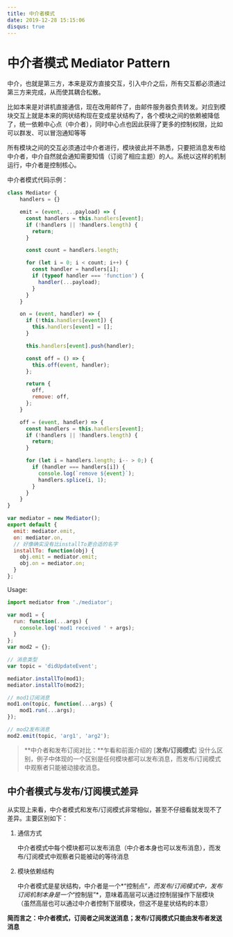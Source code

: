 ```yaml
---
title: 中介者模式
date: 2019-12-28 15:15:06
disqus: true
---
```


# 中介者模式 Mediator Pattern

中介，也就是第三方，本来是双方直接交互，引入中介之后，所有交互都必须通过第三方来完成，从而使其耦合松散。

比如本来是对讲机直接通信，现在改用邮件了，由邮件服务器负责转发。对应到模块交互上就是本来的网状结构现在变成星状结构了，各个模块之间的依赖被降低了，统一依赖中心点（中介者），同时中心点也因此获得了更多的控制权限，比如可以群发、可以冒泡通知等等

所有模块之间的交互必须通过中介者进行，模块彼此并不熟悉，只要把消息发布给中介者，中介自然就会通知需要知情（订阅了相应主题）的人。系统以这样的机制运行，中介者是控制核心。

中介者模式代码示例：

```javascript
class Mediator {
    handlers = {}

    emit = (event, ...payload) => {
      const handlers = this.handlers[event];
      if (!handlers || !handlers.length) {
        return;
      }

      const count = handlers.length;

      for (let i = 0; i < count; i++) {
        const handler = handlers[i];
        if (typeof handler === 'function') {
          handler(...payload);
        }
      }
    }

    on = (event, handler) => {
      if (!this.handlers[event]) {
        this.handlers[event] = [];
      }

      this.handlers[event].push(handler);

      const off = () => {
        this.off(event, handler);
      };

      return {
        off,
        remove: off,
      };
    }

    off = (event, handler) => {
      const handlers = this.handlers[event];
      if (!handlers || !handlers.length) {
        return;
      }

      for (let i = handlers.length; i-- > 0;) {
        if (handler === handlers[i]) {
          console.log(`remove ${event}`);
          handlers.splice(i, 1);
        }
      }
    }
}

var mediator = new Mediator();
export default {
  emit: mediator.emit,
  on: mediator.on,
  // 好像确实没有比installTo更合适的名字
  installTo: function(obj) {
    obj.emit = mediator.emit;
    obj.on = mediator.on;
  }
};
```

Usage:

```javascript
import mediator from './mediator';

var mod1 = {
  run: function(...args) {
    console.log('mod1 received ' + args);
  }
};
var mod2 = {};

// 消息类型
var topic = 'didUpdateEvent';

mediator.installTo(mod1);
mediator.installTo(mod2);

// mod1订阅消息
mod1.on(topic, function(...args) {
    mod1.run(...args);
});

// mod2发布消息
mod2.emit(topic, 'arg1', 'arg2');
```

> **中介者和发布订阅对比：**乍看和前面介绍的 [**发布/订阅模式**] 没什么区别，例子中体现的一个区别是任何模块都可以发布消息，而发布/订阅模式中观察者只能被动接收消息。

## 中介者模式与发布/订阅模式差异

从实现上来看，中介者模式和发布/订阅模式非常相似，甚至不仔细看就发现不了差异。主要区别如下：

1. 通信方式

   中介者模式中每个模块都可以发布消息（中介者本身也可以发布消息），而发布/订阅模式中观察者只能被动的等待消息

2. 模块依赖结构

   中介者模式是星状结构，中介者是一个*“控制点”*，而发布/订阅模式中，发布订阅机制本身是一个*“控制层”*，意味着高层可以通过控制层操作下层模块（虽然高层也可以通过中介者控制下层模块，但这不是星状结构的本意）

**简而言之：中介者模式，订阅者之间发送消息；发布/订阅模式只能由发布者发送消息**
